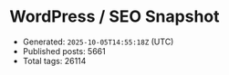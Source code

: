 # WordPress / SEO Snapshot

- Generated: `2025-10-05T14:55:18Z` (UTC)
- Published posts: 5661
- Total tags: 26114
